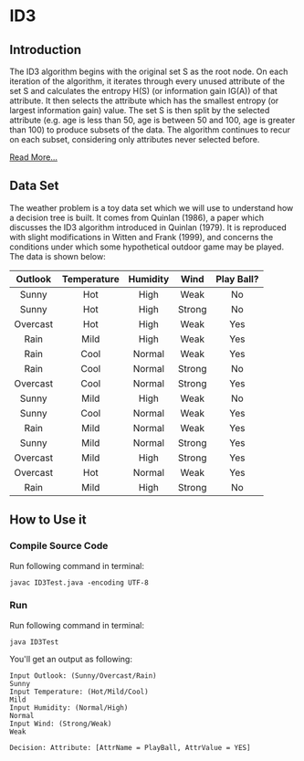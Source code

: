 # ID3

## Introduction

The ID3 algorithm begins with the original set S as the root node. On each iteration of the algorithm, it iterates through every unused attribute of the set S and calculates the entropy H(S) (or information gain IG(A)) of that attribute. It then selects the attribute which has the smallest entropy (or largest information gain) value. The set S is then split by the selected attribute (e.g. age is less than 50, age is between 50 and 100, age is greater than 100) to produce subsets of the data. The algorithm continues to recur on each subset, considering only attributes never selected before.

[Read More...](https://en.wikipedia.org/wiki/ID3_algorithm)

## Data Set

The weather problem is a toy data set which we will use to understand how a decision tree is built. It comes from Quinlan (1986), a paper which discusses the ID3 algorithm introduced in Quinlan (1979). It
is reproduced with slight modifications in Witten and Frank (1999), and concerns the conditions under which some hypothetical outdoor game may be played. The data is shown below:

| Outlook | Temperature | Humidity |  Wind  | Play Ball? |
|:-------:|:-----------:|:--------:|:------:|:----------:|
|Sunny    | Hot         | High     | Weak   | No         |
|Sunny    | Hot         | High     | Strong | No         |
|Overcast | Hot         | High     | Weak   | Yes        |
|Rain     | Mild        | High     | Weak   | Yes        |
|Rain     | Cool        | Normal   | Weak   | Yes        |
|Rain     | Cool        | Normal   | Strong | No         |
|Overcast | Cool        | Normal   | Strong | Yes        |
|Sunny    | Mild        | High     | Weak   | No         |
|Sunny    | Cool        | Normal   | Weak   | Yes        |
|Rain     | Mild        | Normal   | Weak   | Yes        |
|Sunny    | Mild        | Normal   | Strong | Yes        |
|Overcast | Mild        | High     | Strong | Yes        |
|Overcast | Hot         | Normal   | Weak   | Yes        |
|Rain     | Mild        | High     | Strong | No         |

## How to Use it

### Compile Source Code

Run following command in terminal:

```
javac ID3Test.java -encoding UTF-8
```

### Run

Run following command in terminal:

```
java ID3Test
```

You'll get an output as following:

```
Input Outlook: (Sunny/Overcast/Rain)
Sunny
Input Temperature: (Hot/Mild/Cool)
Mild
Input Humidity: (Normal/High)
Normal
Input Wind: (Strong/Weak)
Weak

Decision: Attribute: [AttrName = PlayBall, AttrValue = YES]
```